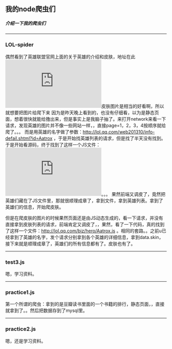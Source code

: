 ## 我的node爬虫们
##### 介绍一下我的爬虫们
---
### LOL-spider

偶然看到了英雄联盟官网上面的关于英雄的介绍和皮肤，地址在此![](http://lol.qq.com/web201310/info-heros.shtml?ADTAG=lolweb.v2)皮肤图片是相当的好看啊，所以就想要把图片给爬下来
因为是昨天晚上看到的，也没有仔细看，以为是静态页面，想着很快就能给撸出来，但是事实上是我脑子抽了。来打开network来看一下请求，发现英雄的图片并不像一些网站一样，，直接page=1，2，3，4按顺序就给爬了。。。
而是用英雄的名字做了参数：http://lol.qq.com/web201310/info-defail.shtml?id=Aatrox
，于是开始找英雄列表的请求，但是找了半天没有找到。于是开始看源码，终于找到了这样一个JS文件：![](http://lol.qq.com/biz/hero/champion.js)。。。
果然前端又调皮了，竟然把英雄们藏在了JS文件里，那就很顺理成章了，拿到文件，拿到英雄列表。拿到了英雄们的信息，开始爬皮肤。

但是在爬皮肤的图片的时候果然页面还是由JS动态生成的，看一下请求，并没有直接拿到皮肤列表的请求，前端肯定又调皮了，，果然，看了一下代码，真的找到了这样一个文件：http://lol.qq.com/biz/hero/Aatrox.js
。相同的套路。。之前u已经拿到了英雄的名字，发个请求分别拿到各个英雄的详细信息，拿到data.skin，接下来就是顺理成章了，英雄们的所有信息都有了。皮肤也有了。

---

### test3.js

嗯，学习资料。

---

### practice1.js

第一个所谓的爬虫：拿到的是豆瓣读书里面的一个书籍的排行，静态页面，，直接就拿到了。。然后把数据存到了mysql里。

---
### practice2.js

嗯，还是学习资料。

